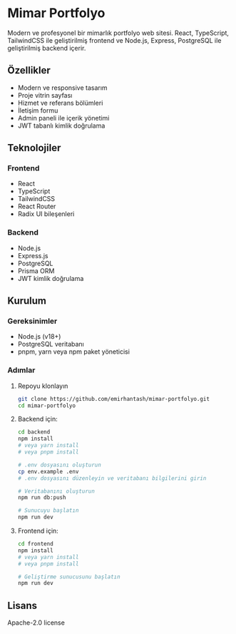 # Mimar Portfolyo

Modern ve profesyonel bir mimarlık portfolyo web sitesi. React, TypeScript, TailwindCSS ile geliştirilmiş frontend ve Node.js, Express, PostgreSQL ile geliştirilmiş backend içerir.

## Özellikler

- Modern ve responsive tasarım
- Proje vitrin sayfası
- Hizmet ve referans bölümleri
- İletişim formu
- Admin paneli ile içerik yönetimi
- JWT tabanlı kimlik doğrulama

## Teknolojiler

### Frontend

- React
- TypeScript
- TailwindCSS
- React Router
- Radix UI bileşenleri

### Backend

- Node.js
- Express.js
- PostgreSQL
- Prisma ORM
- JWT kimlik doğrulama

## Kurulum

### Gereksinimler

- Node.js (v18+)
- PostgreSQL veritabanı
- pnpm, yarn veya npm paket yöneticisi

### Adımlar

1. Repoyu klonlayın

   ```bash
   git clone https://github.com/emirhantash/mimar-portfolyo.git
   cd mimar-portfolyo
   ```

2. Backend için:

   ```bash
   cd backend
   npm install
   # veya yarn install
   # veya pnpm install
   
   # .env dosyasını oluşturun
   cp env.example .env
   # .env dosyasını düzenleyin ve veritabanı bilgilerini girin
   
   # Veritabanını oluşturun
   npm run db:push
   
   # Sunucuyu başlatın
   npm run dev
   ```

3. Frontend için:

   ```bash
   cd frontend
   npm install
   # veya yarn install
   # veya pnpm install
   
   # Geliştirme sunucusunu başlatın
   npm run dev
   ```

## Lisans

Apache-2.0 license
